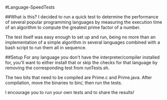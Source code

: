 #Language-SpeedTests


##What is this? 
I decided to run a quick test to determine the performance of several popular programming languages by measuring the execution time of an algorithm to compute the greatest prime factor of a number.

The test itself was easy enough to set up and run, being no more than an implementation of a simple algorithm in several languages combined with a bash script to run them all in sequence. 

##Setup
For any language you don't have the interpreter/compiler installed for, you'll want to either install that or skip the checks for that language by removing the corresponding test from runTests.sh.

The two bits that need to be compiled are Prime.c and Prime.java. After compilation, move the binaries to bin/, then run the tests.

I encourage you to run your own tests and to share the results!

